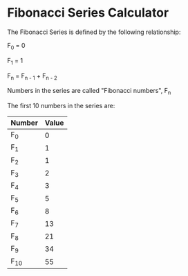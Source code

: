 # Fibonacci Series Calculator

The Fibonacci Series is defined by the following relationship:

F<sub>0</sub> = 0

F<sub>1</sub> = 1

F<sub>n</sub> = F<sub>n - 1</sub> + F<sub>n - 2</sub>

Numbers in the series are called "Fibonacci numbers", F<sub>n</sub>

The first 10 numbers in the series are:

| Number         | Value |
| -------------- | ----- |
| F<sub>0</sub>  | 0     |
| F<sub>1</sub>  | 1     |
| F<sub>2</sub>  | 1     |
| F<sub>3</sub>  | 2     |
| F<sub>4</sub>  | 3     |
| F<sub>5</sub>  | 5     |
| F<sub>6</sub>  | 8     |
| F<sub>7</sub>  | 13    |
| F<sub>8</sub>  | 21    |
| F<sub>9</sub>  | 34    |
| F<sub>10</sub> | 55    |
